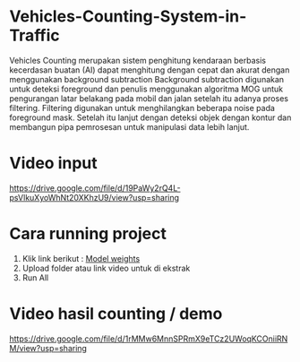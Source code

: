 # Vehicles-Counting-System-in-Traffic
Vehicles Counting merupakan sistem penghitung kendaraan berbasis kecerdasan buatan (AI) dapat menghitung dengan cepat dan akurat dengan menggunakan background subtraction Background subtraction digunakan untuk deteksi foreground dan penulis menggunakan algoritma MOG untuk pengurangan latar belakang pada mobil dan jalan setelah itu adanya proses filtering. Filtering digunakan untuk menghilangkan beberapa noise pada foreground mask. Setelah itu lanjut dengan deteksi objek dengan kontur dan membangun pipa pemrosesan untuk manipulasi data lebih lanjut.

# Video input
https://drive.google.com/file/d/19PaWy2rQ4L-psVlkuXyoWhNt20XKhzU9/view?usp=sharing

# Cara running project
1. Klik link berikut : <a href="https://colab.research.google.com/drive/1L8-bCcU4sNQhz5eoZVfWAXr985BNasJY?usp=sharing">Model weights</a>
2. Upload folder atau link video untuk di ekstrak
3. Run All

# Video hasil counting / demo
https://drive.google.com/file/d/1rMMw6MnnSPRmX9eTCz2UWoqKCOniiRNM/view?usp=sharing